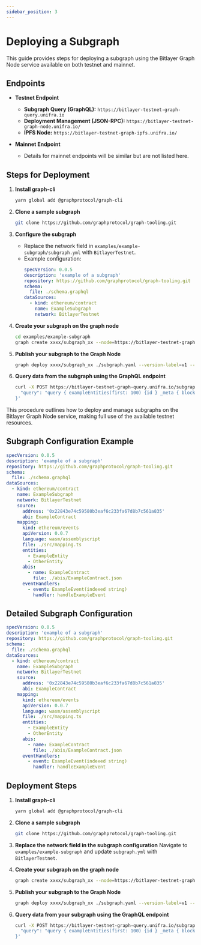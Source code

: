```yaml
---
sidebar_position: 3
---
```


# Deploying a Subgraph

This guide provides steps for deploying a subgraph using the Bitlayer Graph Node service available on both testnet and mainnet.

## Endpoints

- **Testnet Endpoint**
  - **Subgraph Query (GraphQL):** `https://bitlayer-testnet-graph-query.unifra.io`
  - **Deployment Management (JSON-RPC):** `https://bitlayer-testnet-graph-node.unifra.io/`
  - **IPFS Node:** `https://bitlayer-testnet-graph-ipfs.unifra.io/`

- **Mainnet Endpoint**
  - Details for mainnet endpoints will be similar but are not listed here.

## Steps for Deployment

1. **Install graph-cli**
   ```bash
   yarn global add @graphprotocol/graph-cli
   ```

2. **Clone a sample subgraph**
   ```bash
   git clone https://github.com/graphprotocol/graph-tooling.git
   ```

3. **Configure the subgraph**
   - Replace the network field in `examples/example-subgraph/subgraph.yml` with `BitlayerTestnet`.
   - Example configuration:
     ```yaml
     specVersion: 0.0.5
     description: 'example of a subgraph'
     repository: https://github.com/graphprotocol/graph-tooling.git
     schema:
       file: ./schema.graphql
     dataSources:
       - kind: ethereum/contract
         name: ExampleSubgraph
         network: BitlayerTestnet
     ```

4. **Create your subgraph on the graph node**
   ```bash
   cd examples/example-subgraph
   graph create xxxx/subgraph_xx --node=https://bitlayer-testnet-graph-node.unifra.io/
   ```

5. **Publish your subgraph to the Graph Node**
   ```bash
   graph deploy xxxx/subgraph_xx ./subgraph.yaml --version-label=v1 --node=https://bitlayer-testnet-graph-node.unifra.io --ipfs=https://bitlayer-testnet-graph-ipfs.unifra.io/
   ```

6. **Query data from the subgraph using the GraphQL endpoint**
   ```bash
   curl -X POST https://bitlayer-testnet-graph-query.unifra.io/subgraphs/name/xxxx/subgraph_xx -H "Content-Type: application/json" -d '{
     "query": "query { exampleEntities(first: 100) {id } _meta { block {number, hash} } }"
   }'
   ```

This procedure outlines how to deploy and manage subgraphs on the Bitlayer Graph Node service, making full use of the available testnet resources.

## Subgraph Configuration Example

```yaml
specVersion: 0.0.5
description: 'example of a subgraph'
repository: https://github.com/graphprotocol/graph-tooling.git
schema:
  file: ./schema.graphql
dataSources:
  - kind: ethereum/contract
    name: ExampleSubgraph
    network: BitlayerTestnet
    source:
      address: '0x22843e74c59580b3eaf6c233fa67d8b7c561a835'
      abi: ExampleContract
    mapping:
      kind: ethereum/events
      apiVersion: 0.0.7
      language: wasm/assemblyscript
      file: ./src/mapping.ts
      entities:
        - ExampleEntity
        - OtherEntity
      abis:
        - name: ExampleContract
          file: ./abis/ExampleContract.json
      eventHandlers:
        - event: ExampleEvent(indexed string)
          handler: handleExampleEvent
```

## Detailed Subgraph Configuration

```yaml
specVersion: 0.0.5
description: 'example of a subgraph'
repository: https://github.com/graphprotocol/graph-tooling.git
schema:
  file: ./schema.graphql
dataSources:
  - kind: ethereum/contract
    name: ExampleSubgraph
    network: BitlayerTestnet
    source:
      address: '0x22843e74c59580b3eaf6c233fa67d8b7c561a835'
      abi: ExampleContract
    mapping:
      kind: ethereum/events
      apiVersion: 0.0.7
      language: wasm/assemblyscript
      file: ./src/mapping.ts
      entities:
        - ExampleEntity
        - OtherEntity
      abis:
        - name: ExampleContract
          file: ./abis/ExampleContract.json
      eventHandlers:
        - event: ExampleEvent(indexed string)
          handler: handleExampleEvent
```

## Deployment Steps

1. **Install graph-cli**
   ```bash
   yarn global add @graphprotocol/graph-cli
   ```

2. **Clone a sample subgraph**
   ```bash
   git clone https://github.com/graphprotocol/graph-tooling.git
   ```

3. **Replace the network field in the subgraph configuration**
   Navigate to `examples/example-subgraph` and update `subgraph.yml` with `BitlayerTestnet`.

4. **Create your subgraph on the graph node**
   ```bash
   graph create xxxx/subgraph_xx --node=https://bitlayer-testnet-graph-node.unifra.io/
   ```

5. **Publish your subgraph to the Graph Node**
   ```bash
   graph deploy xxxx/subgraph_xx ./subgraph.yaml --version-label=v1 --ipfs=https://bitlayer-testnet-graph-ipfs.unifra.io/ --node=https://bitlayer-testnet-graph-node.unifra.io/
   ```

6. **Query data from your subgraph using the GraphQL endpoint**
   ```bash
   curl -X POST https://bitlayer-testnet-graph-query.unifra.io/subgraphs/name/xxxx/subgraph_xx -H "Content-Type: application/json" -d '{
     "query": "query { exampleEntities(first: 100) {id } _meta { block {number, hash} } }"
   }'
   ```
